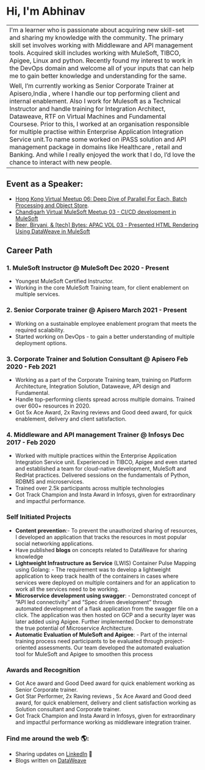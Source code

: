 # Hi, I'm Abhinav

<table >
  <tr>   
     <td>
     I'm a learner who is passionate about acquiring new skill-set and sharing my knowledge with the community. The primary skill set involves working with Middleware and API management tools. Acquired skill includes working with MuleSoft, TIBCO, Apigee, Linux and python. Recently found my interest to work in the DevOps domain and welcome all of your inputs that can help me to gain better knowledge and understanding for the same. 
       </td>
  </tr>
  <tr>
  <td>
  Well, I’m currently working as Senior Corporate Trainer at Apisero,India , where I handle our top performing client and internal enablement. Also I work for Mulesoft as a Technical Instructor and handle training for Integration Architect, Dataweave, RTF on Virtual Machines and Fundamental Coursese. Prior to this, I worked at an organisation  responsible for multiple practise within Enterprise Application Integration Service unit.To name some worked on iPASS solution and API management package in domains like Healthcare , retail and Banking. And while I really enjoyed the work that I do, I’d love the chance to interact with new people. 
  </td>
  </tr>
</table>

## Event as a Speaker:
- <a href="https://www.youtube.com/watch?v=65iQIgOEzzc">Hong Kong Virtual Meetup 06: Deep Dive of Parallel For Each, Batch Processing and Object Store</a>.
- <a href="https://www.youtube.com/watch?v=bnHnBqMgWT0&t=1596s">Chandigarh Virtual MuleSoft Meetup 03 - CI/CD development in MuleSoft</a>
- <a href="https://www.youtube.com/watch?v=D-bGbxrxcdg">Beer, Biryani, & \[tech] Bytes: APAC VOL 03 - Presented HTML Rendering Using DataWeave in MuleSoft</a>

## Career Path

### 1. MuleSoft Instructor @ MuleSoft Dec 2020 - Present 
- Youngest MuleSoft Certified Instructor. 
- Working in the core MuleSoft Training team, for client enablement on multiple services.

### 2. Senior Corporate trainer @ Apisero March 2021 - Present 
- Working on a sustainable employee enablement program that meets the required scalability. 
- Started working on DevOps - to gain a better understanding of multiple deployment options.

### 3. Corporate Trainer and Solution Consultant @ Apisero Feb 2020 - Feb 2021 
- Working as a part of the Corporate Training team, training on Platform Architecture, Integration Solution, Dataweave, API design and Fundamental. 
- Handle top-performing clients spread across multiple domains. Trained over 600+ resources in 2020. 
- Got 5x Ace Award, 2x Raving reviews and Good deed award, for quick enablement, delivery and client satisfaction. 

### 4. Middleware and API management Trainer @ Infosys Dec 2017 - Feb 2020 
- Worked with multiple practices within the Enterprise Application Integration Service unit. Experienced in TIBCO, Apigee and even started and established a team for cloud-native development, MuleSoft and RedHat practices. Delivered sessions on the fundamentals of Python, RDBMS and microservices. 
- Trained over 2.5k participants across multiple technologies 
- Got Track Champion and Insta Award in Infosys, given for extraordinary and impactful performance.

### Self Initiated Projects
- **Content prevention**:- To prevent the unauthorized sharing of resources, I developed an application that tracks the resources in most popular social networking applications.
- Have published **blogs** on concepts related to DataWeave for sharing knowledge 
- **Lightweight Infrastructure as Service** (LWIS) Container Pulse Mapping using Golang: - The requirement was to develop a lightweight application to keep track health of the containers in cases where services were deployed on multiple containers and for an application to work all the services need to be working. 
- **Microservice development using swagger**: - Demonstrated concept of “API led connectivity” and “Spec driven development” through automated development of a flask application from the swagger file on a click. The application was then hosted on GCP and a security layer was later added using Apigee. Further implemented Docker to demonstrate the true potential of Microservice Architecture. 
- **Automatic Evaluation of MuleSoft and Apigee**: - Part of the internal training process need participants to be evaluated through project-oriented assessments. Our team developed the automated evaluation tool for MuleSoft and Apigee to smoothen this process

### Awards and Recognition
- Got Ace award and Good Deed award for quick enablement working as Senior Corporate trainer.
- Got Star Performer, 2x Raving reviews , 5x Ace Award and Good deed award, for quick enablement, delivery and client satisfaction working as Solution consultant and Corporate trainer. 
- Got Track Champion and Insta Award in Infosys, given for extraordinary and impactful performance working as middleware integration trainer.

### Find me around the web 🌎: 
- Sharing updates on <a href="https://www.linkedin.com/in/abhinav-patel">LinkedIn</a> 💼
- Blogs written on <a href="https://www.apisero.com/?s=abhinav"> DataWeave </a>

